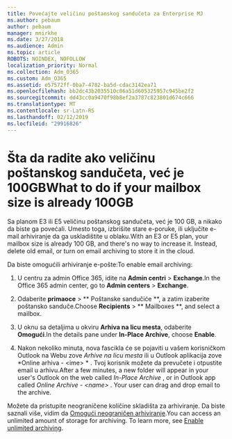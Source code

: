 ```yaml
---
title: Povećajte veličinu poštanskog sandučeta za Enterprise MJ
ms.author: pebaum
author: pebaum
manager: mnirkhe
ms.date: 3/27/2018
ms.audience: Admin
ms.topic: article
ROBOTS: NOINDEX, NOFOLLOW
localization_priority: Normal
ms.collection: Adm_O365
ms.custom: Adm_O365
ms.assetid: e57572ff-0ba7-4782-ba5d-cdac3142ea71
ms.openlocfilehash: bb2dc43b2035510c86a51d605325957c945be2f2
ms.sourcegitcommit: dd43cc0a9470f98b8ef2a3787c823801d674c666
ms.translationtype: MT
ms.contentlocale: sr-Latn-RS
ms.lasthandoff: 02/12/2019
ms.locfileid: "29916826"
---
```

# <a name="what-to-do-if-your-mailbox-size-is-already-100gb"></a><span data-ttu-id="a36f7-102">Šta da radite ako veličinu poštanskog sandučeta, već je 100GB</span><span class="sxs-lookup"><span data-stu-id="a36f7-102">What to do if your mailbox size is already 100GB</span></span>

<span data-ttu-id="a36f7-p101">Sa planom E3 ili E5 veličinu poštanskog sandučeta, već je 100 GB, a nikako da biste ga povećali. Umesto toga, izbrišite stare e-poruke, ili uključite e-mail arhiviranje da ga uskladištite u oblaku.</span><span class="sxs-lookup"><span data-stu-id="a36f7-p101">With an E3 or E5 plan, your mailbox size is already 100 GB, and there's no way to increase it. Instead, delete old email, or turn on email archiving to store it in the cloud.</span></span> 
  
<span data-ttu-id="a36f7-105">Da biste omogućili arhiviranje e-pošte:</span><span class="sxs-lookup"><span data-stu-id="a36f7-105">To enable email archiving:</span></span>
  
1. <span data-ttu-id="a36f7-106">U centru za admin Office 365, idite na **Admin centri** \> **Exchange**.</span><span class="sxs-lookup"><span data-stu-id="a36f7-106">In the Office 365 admin center, go to **Admin centers** \> **Exchange**.</span></span> 
    
2. <span data-ttu-id="a36f7-107">Odaberite **primaoce** \> \*\* Poštanske sandučiće \*\*, a zatim izaberite poštansko sanduče.</span><span class="sxs-lookup"><span data-stu-id="a36f7-107">Choose **Recipients** \> \*\* Mailboxes \*\*, and select a mailbox.</span></span> 
    
3. <span data-ttu-id="a36f7-108">U oknu sa detaljima u okviru **Arhiva na licu mesta**, odaberite **Omogući**.</span><span class="sxs-lookup"><span data-stu-id="a36f7-108">In the details pane under **In-Place Archive**, choose **Enable**.</span></span> 
    
4. <span data-ttu-id="a36f7-p102">Nakon nekoliko minuta, nova fascikla će se pojaviti u vašem korisničkom Outlook na Webu zove *Arhive na licu mesta* ili u Outlook aplikacija zove \*Online arhiva - \<ime\> \* . Tvoj korisnik možete da prevučete i otpustite email u arhivu.</span><span class="sxs-lookup"><span data-stu-id="a36f7-p102">After a few minutes, a new folder will appear in your user's Outlook on the web called  *In-Place Archive*  , or in Outlook app called  *Online Archive - \<name\>*  . Your user can drag and drop email to the archive.</span></span> 
    
<span data-ttu-id="a36f7-p103">Možete da pristupite neograničene količine skladišta za arhiviranje. Da biste saznali više, vidim da [Omogući neograničen arhiviranje](https://support.office.com/article/enable-unlimited-archiving-in-office-365-admin-help-e2a789f2-9962-4960-9fd4-a00aa063559e).</span><span class="sxs-lookup"><span data-stu-id="a36f7-p103">You can access an unlimited amount of storage for archiving. To learn more, see [Enable unlimited archiving](https://support.office.com/article/enable-unlimited-archiving-in-office-365-admin-help-e2a789f2-9962-4960-9fd4-a00aa063559e).</span></span>
  

